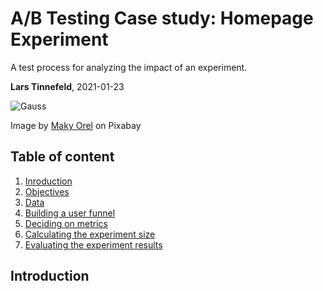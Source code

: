 # A/B Testing Case study: Homepage Experiment
A test process for analyzing the impact of an experiment.

**Lars Tinnefeld**, 2021-01-23

![Gauss](https://cdn.pixabay.com/photo/2020/04/11/10/05/chart-5029714_960_720.png)

Image by [Maky Orel](https://pixabay.com/users/maky_orel-436253/) on Pixabay

## Table of content
1. [Inroduction](#business_understanding)
2. [Objectives](#objectives)
3. [Data](#data)
4. [Building a user funnel](#funnel)
6. [Deciding on metrics](#metrics)
7. [Calculating the experiment size](#sizing)
8. [Evaluating the experiment results](#evaluation)

## Introduction <a name="business_understanding"></a>
